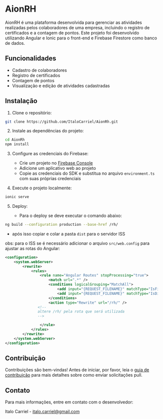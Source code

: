 # AionRH

AionRH é uma plataforma desenvolvida para gerenciar as atividades realizadas pelos colaboradores de uma empresa, incluindo o registro de certificados e a contagem de pontos. Este projeto foi desenvolvido utilizando Angular e Ionic para o front-end e Firebase Firestore como banco de dados.

## Funcionalidades

- Cadastro de colaboradores
- Registro de certificados
- Contagem de pontos
- Visualização e edição de atividades cadastradas

## Instalação

1. Clone o repositório:

```bash
git clone https://github.com/ItaloCarriel/AionRh.git
```

2. Instale as dependências do projeto:

```bash
cd AionRh
npm install
```

3. Configure as credenciais do Firebase:

   - Crie um projeto no [Firebase Console](https://console.firebase.google.com/)
   - Adicione um aplicativo web ao projeto
   - Copie as credenciais do SDK e substitua no arquivo `environment.ts` com suas próprias credenciais

4. Execute o projeto localmente:

```bash
ionic serve
```

5. Deploy:

   - Para o deploy se deve executar o comando abaixo:

```bash
ng build --configuration production --base-href /rh/
```

- após isso copiar e colar a pasta `dist` para o servidor ISS

obs: para o ISS se é necessário adicionar o arquivo `src/web.config` para ajustar as rotas do Angular:

```xml
<configuration>
	<system.webServer>
		<rewrite>
			<rules>
				<rule name="Angular Routes" stopProcessing="true">
					<match url=".*" />
					<conditions logicalGrouping="MatchAll">
						<add input="{REQUEST_FILENAME}" matchType="IsFile" negate="true" />
						<add input="{REQUEST_FILENAME}" matchType="IsDirectory" negate="true" />
					</conditions>
					<action type="Rewrite" url="/rh/" />
               <!--
               altere /rh/ pela rota que será utilizada
               -->

				</rule>
			</rules>
		</rewrite>
	</system.webServer>
</configuration>
```

## Contribuição

Contribuições são bem-vindas! Antes de iniciar, por favor, leia o [guia de contribuição](CONTRIBUTING.md) para mais detalhes sobre como enviar solicitações pull.

## Contato

Para mais informações, entre em contato com o desenvolvedor:

Italo Carriel - [italo.carriel@gmail.com](mailto:italo.carriel@gmail.com)
